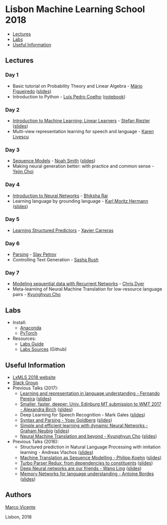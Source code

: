 # Lisbon Machine Learning School 2018

* [Lectures](#lectures)
* [Labs](#start)
* [Useful Information](#info)


<a name="lectures"></a>
## Lectures
### Day 1
* Basic tutorial on Probability Theory and Linear Algebra - [Mário Figueiredo](http://www.lx.it.pt/~mtf/) ([slides](http://lxmls.it.pt/2018/Figueiredo_LxMLS2018.pdf))
* Introduction to Python - [Luís Pedro Coelho](http://luispedro.org) ([notebook](https://github.com/luispedro/talk-python-intro))
### Day 2
* [Introduction to Machine Learning: Linear Learners](https://www.youtube.com/watch?v=DR1qJW597bA&t=0s&list=PLToLj8M4ao-fuRfnzEJCCnvuW2_FeJ73N&index=3) - [Stefan Riezler](http://www.cl.uni-heidelberg.de/~riezler/) ([slides](http://lxmls.it.pt/2018/slidesLXMLS2018.pdf))
* Multi-view representation learning for speech and language - [Karen Livescu](http://ttic.uchicago.edu/~klivescu/) 
### Day 3
*  [Sequence Models](https://www.youtube.com/watch?v=c2_GcfvDUPU&t=0s&list=PLToLj8M4ao-fuRfnzEJCCnvuW2_FeJ73N&index=5) - [Noah Smith](http://homes.cs.washington.edu/~nasmith/) ([slides](https://homes.cs.washington.edu/~nasmith/slides/LXMLS-6-16-18.pdf))
* Making neural generation better: with practice and common sense - [Yejin Choi](http://homes.cs.washington.edu/~yejin/)
### Day 4
* [Introduction to Neural Networks](https://www.youtube.com/watch?v=6wjA8nfOAGw&t=0s&list=PLToLj8M4ao-fuRfnzEJCCnvuW2_FeJ73N&index=10) - [Bhiksha Raj](http://www.cs.cmu.edu/~bhiksha/) 
* Learning language by grounding language - [Karl Moritz Hermann](http://www.karlmoritz.com/) ([slides](http://lxmls.it.pt/2018/LxMLS2018_Karl_Moritz.pdf))
### Day 5
* [Learning Structured Predictors](https://www.youtube.com/watch?v=J4Yyru3YeWk&t=0s&list=PLToLj8M4ao-fuRfnzEJCCnvuW2_FeJ73N&index=7)  - [Xavier Carreras](https://xaviercarreras.github.io)
### Day 6
* [Parsing](https://www.youtube.com/watch?v=YK1PLBPfvDY&list=PLToLj8M4ao-fymxXBIOU6sF1NGFLb5EiX&index=6) - [Slav Petrov](http://www.petrovi.de/)
* Controlling Text Generation - [Sasha Rush](https://www.seas.harvard.edu/directory/srush)
### Day 7
* [Modeling sequential data with Recurrent Networks](https://www.youtube.com/watch?v=kZKTpM45LAk&t=0s&list=PLToLj8M4ao-fuRfnzEJCCnvuW2_FeJ73N&index=12) - [Chris Dyer](http://www.cs.cmu.edu/~cdyer)
* Meta-learning of Neural Machine Translation for low-resource language pairs - [Kyunghyun Cho](http://www.kyunghyuncho.me/)

<a name="start"></a>
## Labs
* Install:
    * [Anaconda](https://www.anaconda.com/download/)
    * [PyTorch](https://pytorch.org/)
* Resources:
    * [Labs Guide](http://lxmls.it.pt/2018/LxMLS_guide_2018.pdf)
    * [Labs Sources](https://github.com/LxMLS/lxmls-toolkit) (Github)

<a name="info"></a>
## Useful Information
* [LxMLS 2018 website](http://lxmls.it.pt/2018/)
* [Slack Group](lxmls2018.slack.com)
* Previous Talks (2017):
    * [Learning and representation in language understanding - Fernando Pereira](https://www.youtube.com/watch?v=OqMYm874pCc&t=0s&list=PLToLj8M4ao-fuRfnzEJCCnvuW2_FeJ73N&index=4) ([slides](http://lxmls.it.pt/2017/Learning_and_representation_in_language_understanding.pdf))
    * [Smaller, faster, deeper: Univ. Edinburg MT submission to WMT 2017 - Alexandra Birch](https://www.youtube.com/watch?v=iB_YfX4bFw0&t=0s&list=PLToLj8M4ao-fuRfnzEJCCnvuW2_FeJ73N&index=6) ([slides](http://lxmls.it.pt/2017/birchNMT.pdf))
    * Deep Learning for Speech Recognition - Mark Gales ([slides](http://lxmls.it.pt/2017/birchNMT.pdf)) 
    * [Syntax and Parsing - Yoav Goldberg](https://www.youtube.com/watch?v=85jixvhCOQw&t=0s&list=PLToLj8M4ao-fuRfnzEJCCnvuW2_FeJ73N&index=9) ([slides](http://lxmls.it.pt/2017/const-parsing.pdf))
    * [Simple and efficient learning with dynamic Neural Networks - Graham Neubig](https://www.youtube.com/watch?v=qBt72QhM7iM&t=0s&list=PLToLj8M4ao-fuRfnzEJCCnvuW2_FeJ73N&index=11) ([slides](https://github.com/neubig/lxmls-2017/blob/master/neubig17mlss.pdf))
    * [Neural Machine Translation and beyond - Kyunghyun Cho](https://www.youtube.com/watch?v=LjbAB_Ol_uY&t=0s&list=PLToLj8M4ao-fuRfnzEJCCnvuW2_FeJ73N&index=13) ([slides](http://lxmls.it.pt/2017/rnn.pdf))  
* Previous Talks (2016):
    * Structured prediction in Natural Language Processing with imitation learning - Andreas Vlachos ([slides](http://andreasvlachos.github.io/assets/lectures_reveal_js/LxMLS22July2016/ImitationLearningTutorial.html#/))
    * [Machine Translation as Sequence Modelling - Philipp Koehn](https://www.youtube.com/watch?v=0bt9VAPsIps&list=PLToLj8M4ao-fymxXBIOU6sF1NGFLb5EiX&index=4) ([slides](http://lxmls.it.pt/2016/talk.pdf))
    * [Turbo Parser Redux: from dependencies to constituents](https://www.youtube.com/watch?v=teUFYEimLXU&list=PLToLj8M4ao-fymxXBIOU6sF1NGFLb5EiX&index=7) ([slides](http://lxmls.it.pt/2016/lxmls2016_slides.pdf))
    * [Deep Neural networks are our friends - Wang Ling](https://www.youtube.com/watch?v=NSFWRiXYMJc&index=8&list=PLToLj8M4ao-fymxXBIOU6sF1NGFLb5EiX) ([slides](http://lxmls.it.pt/2016/Deep-Neural-Networks-Are-Our-Friends.pdf))
    * [Memory Networks for language understanding - Antoine Bordes](https://www.youtube.com/watch?v=5ekMog_nhaQ&list=PLToLj8M4ao-fymxXBIOU6sF1NGFLb5EiX&index=9) ([slides](http://lxmls.it.pt/2016/abordes-lxmlss.pptx))
## Authors 
[Marco Vicente](https://twitter.com/vicentedaajuda)

Lisbon, 2018